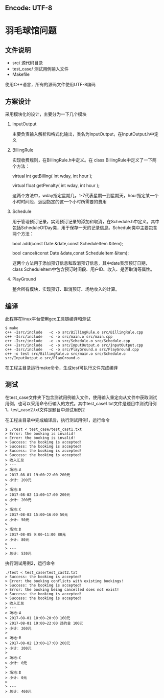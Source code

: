 Encode: UTF-8
-------------

# 羽毛球馆问题

## 文件说明

* src/  源代码目录
* test_case/ 测试用例输入文件
* Makefile 

使用C++语言，所有的源码文件使用UTF-8编码

## 方案设计

采用模块化的设计，主要分为一下几个模块

1. InputOutput

    主要负责输入解析和格式化输出，类名为InputOutput，在InputOutput.h中定义

2. BillingRule

    实现收费规则，在BillingRule.h中定义。在 class BillingRule中定义了一下两个方法：

    virtual int getBilling( int wday, int hour );

    virtual float getPenalty( int wday, int hour );

    这两个方法中，wday指定星期几，1-7代表星期一到星期天，hour指定某一个小时时间段，返回指定的这一个小时所需要的费用

3. Schedule

    用于管理预订记录，实现预订记录的添加和取消，在Schedule.h中定义。其中包括ScheduleOfDay类，用于保存一天的记录信息。Schedule类中主要包含两个方法：

    bool add(const Date &date,const ScheduleItem &item);

    bool cancel(const Date &date,const ScheduleItem &item);

    这两个方法用于添加预订信息和取消预订信息，其中date表示预订日期，class  ScheduleItem中包含预订时间段、用户ID、收入、是否取消等属性。

4. PlayGround

    整合所有模块，实现预订、取消预订、场地收入的计算。

## 编译

此程序在linux平台使用gcc工具链编译和测试

    $ make
    c++ -Isrc/include   -c -o src/BillingRule.o src/BillingRule.cpp
    c++ -Isrc/include   -c -o src/main.o src/main.cpp
    c++ -Isrc/include   -c -o src/Schedule.o src/Schedule.cpp
    c++ -Isrc/include   -c -o src/InputOutput.o src/InputOutput.cpp
    c++ -Isrc/include   -c -o src/PlayGround.o src/PlayGround.cpp
    c++ -o test src/BillingRule.o src/main.o src/Schedule.o src/InputOutput.o src/PlayGround.o

在工程主目录运行make命令，生成test可执行文件完成编译

## 测试

在test\_case文件夹下包含测试用例输入文件，使用输入重定向从文件中获取测试用例，也可以采用命令行输入的方式。其中test\_case1.txt文件是题目中测试用例1，test\_case2.txt文件是题目中测试用例2

在工程主目录中完成编译后，执行测试用例1，运行命令

    $ ./test < test_case/test_cast1.txt
    > Error: the booking is invalid!
    > Error: the booking is invalid!
    > Success: the booking is accepted!
    > Success: the booking is accepted!
    > Success: the booking is accepted!
    > Success: the booking is accepted!
    > 收入汇总
    > ---
    > 场地:A
    > 2017-08-01 19:00~22:00 200元
    > 小计: 200元
    >
    > 场地:B
    > 2017-08-02 13:00~17:00 200元
    > 小计: 200元
    >
    > 场地:C
    > 2017-08-03 15:00~16:00 50元
    > 小计: 50元
    >
    > 场地:D
    > 2017-08-05 9:00~11:00 80元
    > 小计: 80元
    >
    > ---
    > 总计: 530元
    
执行测试用例2，运行命令

    ./test < test_case/test_cast2.txt
    > Success: the booking is accepted!
    > Error: the booking conflicts with existing bookings!
    > Success: the booking is accepted!
    > Error: the booking being cancelled does not exist!
    > Success: the booking is accepted!
    > Success: the booking is accepted!
    > 收入汇总
    > ---
    > 场地:A
    > 2017-08-01 18:00~20:00 160元
    > 2017-08-01 19:00~22:00 违约金 100元
    > 小计: 260元
    >
    > 场地:B
    > 2017-08-02 13:00~17:00 200元
    > 小计: 200元
    >
    > 场地:C
    > 小计: 0元
    >
    > 场地:D
    > 小计: 0元
    >
    > ---
    > 总计: 460元







